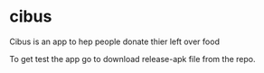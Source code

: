 # cibus
Cibus is an app to hep people donate thier left over food

To get test the app go to download release-apk file from the repo.

